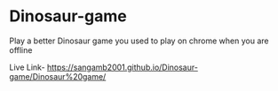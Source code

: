 # Dinosaur-game
Play a better Dinosaur game you used to play on chrome when you are offline 

Live Link-
https://sangamb2001.github.io/Dinosaur-game/Dinosaur%20game/
